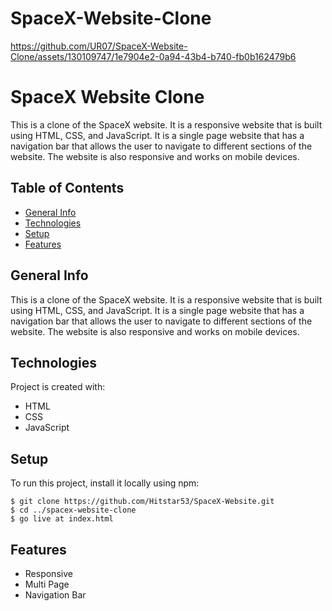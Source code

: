 # SpaceX-Website-Clone


https://github.com/UR07/SpaceX-Website-Clone/assets/130109747/1e7904e2-0a94-43b4-b740-fb0b162479b6

# SpaceX Website Clone
This is a clone of the SpaceX website. It is a responsive website that is built using HTML, CSS, and JavaScript. It is a single page website that has a navigation bar that allows the user to navigate to different sections of the website. The website is also responsive and works on mobile devices.

## Table of Contents
* [General Info](#general-info)
* [Technologies](#technologies)
* [Setup](#setup)
* [Features](#features)

## General Info
This is a clone of the SpaceX website. It is a responsive website that is built using HTML, CSS, and JavaScript. It is a single page website that has a navigation bar that allows the user to navigate to different sections of the website. The website is also responsive and works on mobile devices.

## Technologies
Project is created with:
* HTML
* CSS
* JavaScript

## Setup
To run this project, install it locally using npm:

```
$ git clone https://github.com/Hitstar53/SpaceX-Website.git
$ cd ../spacex-website-clone
$ go live at index.html
```

## Features
* Responsive
* Multi Page
* Navigation Bar
